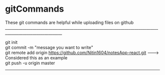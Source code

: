 # gitCommands                                                                                                                                                                               
These git commands are helpful while uploading files on github                                                                                                                      ___________________________________________________________________________________________________________ 

git init  
git commit -m "message you want to write"               
git remote add origin https://github.com/Nitin1604/notesApp-react.git ---> Considered this as an example  
git push -u origin master    
____________________________________________________________________________________________________________
